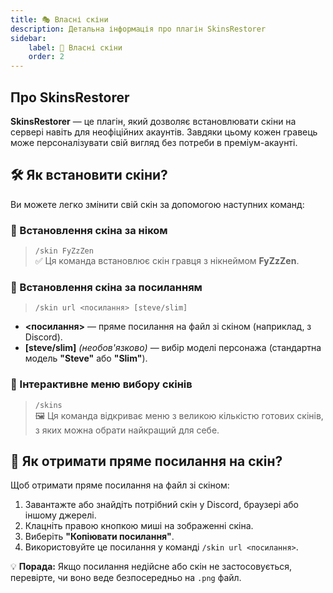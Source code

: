 ```yaml
---  
title: 🎭 Власні скіни  
description: Детальна інформація про плагін SkinsRestorer  
sidebar:  
    label: 📸 Власні скіни  
    order: 2
---
```


## Про SkinsRestorer
**SkinsRestorer** — це плагін, який дозволяє встановлювати скіни на сервері навіть для неофіційних акаунтів. Завдяки цьому кожен гравець може персоналізувати свій вигляд без потреби в преміум-акаунті.

## 🛠 Як встановити скіни?
Ви можете легко змінити свій скін за допомогою наступних команд:

### 🎨 Встановлення скіна за ніком
> `/skin FyZzZen`  
✅ Ця команда встановлює скін гравця з нікнеймом **FyZzZen**.

### 🔗 Встановлення скіна за посиланням
> `/skin url <посилання> [steve/slim]`
- **<посилання>** — пряме посилання на файл зі скіном (наприклад, з Discord).
- **[steve/slim]** *(необов'язково)* — вибір моделі персонажа (стандартна модель **"Steve"** або **"Slim"**).

### 📜 Інтерактивне меню вибору скінів
> `/skins`  
🖼 Ця команда відкриває меню з великою кількістю готових скінів, з яких можна обрати найкращий для себе.

## 🔎 Як отримати пряме посилання на скін?
Щоб отримати пряме посилання на файл зі скіном:
1. Завантажте або знайдіть потрібний скін у Discord, браузері або іншому джерелі.
2. Клацніть правою кнопкою миші на зображенні скіна.
3. Виберіть **"Копіювати посилання"**.
4. Використовуйте це посилання у команді `/skin url <посилання>`.

💡 **Порада:** Якщо посилання недійсне або скін не застосовується, перевірте, чи воно веде безпосередньо на `.png` файл.  
